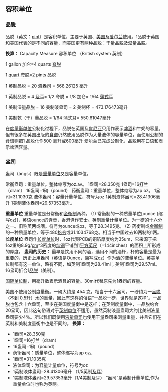 ## 容积单位
### 品脱
品脱（英文：[pint](https://baike.baidu.com/item/pint/19662112?fromModule=lemma_inlink)）是容积单位，主要于英国、[美国](https://baike.baidu.com/item/%E7%BE%8E%E5%9B%BD/125486?fromModule=lemma_inlink)及[爱尔兰](https://baike.baidu.com/item/%E7%88%B1%E5%B0%94%E5%85%B0/40941?fromModule=lemma_inlink)使用。1品脱于英国和美国代表的是不同的容量，而美国更有两种品脱：干量品脱及湿量品脱。

**换算：**
Capacity Measure 容积单位 （British system 英制）

1 gallon 加仑=4 quarts [夸脱](https://baike.baidu.com/item/%E5%A4%B8%E8%84%B1?fromModule=lemma_inlink)

1 [quart](https://baike.baidu.com/item/quart/4161567?fromModule=lemma_inlink) [夸脱](https://baike.baidu.com/item/%E5%A4%B8%E8%84%B1/8427994?fromModule=lemma_inlink)=2 pints 品脱

1 英制品脱 = 20 [液盎司](https://baike.baidu.com/item/%E6%B6%B2%E7%9B%8E%E5%8F%B8?fromModule=lemma_inlink) = 568.26125 毫升

1 英制品脱 = 4 [及耳](https://baike.baidu.com/item/%E5%8F%8A%E8%80%B3?fromModule=lemma_inlink)= 1/2 夸脱 = 1/8 加仑= 1/64 [蒲式耳](https://baike.baidu.com/item/%E8%92%B2%E5%BC%8F%E8%80%B3?fromModule=lemma_inlink)

1 美制湿量品脱 = 16 美制液盎司 = 2 美制杯 = 473.176473毫升

1 美制乾（干）量品脱 = 1/64 蒲式耳= 550.61047毫升

在[度量衡单位](https://baike.baidu.com/item/%E5%BA%A6%E9%87%8F%E8%A1%A1%E5%8D%95%E4%BD%8D/22268671?fromModule=lemma_inlink)公制化过程下，品脱在英国及[肯尼亚](https://baike.baidu.com/item/%E8%82%AF%E5%B0%BC%E4%BA%9A/414093?fromModule=lemma_inlink)只用作表示[啤酒](https://baike.baidu.com/item/%E5%95%A4%E9%85%92/134984?fromModule=lemma_inlink)和牛奶的容量。但有很多在英国出版的[食谱](https://baike.baidu.com/item/%E9%A3%9F%E8%B0%B1/1384927?fromModule=lemma_inlink)仍然使用品脱作为大量液体的容量单位，而使用公制的食谱则把1 品脱化作500 毫升或600毫升 爱尔兰已完成公制化，品脱用在口语和表示啤酒容量。

### 盎司
盎司（àngsī）既是[重量单位](https://baike.baidu.com/item/%E9%87%8D%E9%87%8F%E5%8D%95%E4%BD%8D/4571790?fromModule=lemma_inlink)又是容量单位。

常衡盎司：重量单位。整体缩写为oz.av。 1盎司=28.350克 1盎司=16打兰（dram） 16盎司=1磅（pound） 药衡盎司：重量单位，整体缩写为ap oz。 1盎司=31.1030克 液体盎司：容量计量单位，符号为oz 1英制液体盎司=28.41306毫升 1美制液体盎司=29.57353毫升。

**重量单位**
重量单位是分常衡和[金衡制](https://baike.baidu.com/item/%E9%87%91%E8%A1%A1%E5%88%B6/857534?fromModule=lemma_inlink)两种。
(1) 常衡制的一种质量单位[ounce (缩写oz)]，英语ounce的译音，香港译作安士。英制重量计量单位。为一磅的十六分之一。旧称英两或唡。符号为ounce或oz，等于28.3495克。
(2) 药衡制或[金衡制](https://baike.baidu.com/item/%E9%87%91%E8%A1%A1%E5%88%B6/0?fromModule=lemma_inlink)的一种质量单位，等于480[格令](https://baike.baidu.com/item/%E6%A0%BC%E4%BB%A4/8523007?fromModule=lemma_inlink)或31.1034768克。相当于中国过去16两制的1两。
**长度单位**
盎司作[长度单位](https://baike.baidu.com/item/%E9%95%BF%E5%BA%A6%E5%8D%95%E4%BD%8D/9535255?fromModule=lemma_inlink)时，1oz代表PCB的铜箔厚度约为35um，它来源于把1oz重的8.9g/[cm](https://baike.baidu.com/item/cm/96926?fromModule=lemma_inlink)^3密度的[纯铜](https://baike.baidu.com/item/%E7%BA%AF%E9%93%9C/7926807?fromModule=lemma_inlink)平铺到1[平方英尺](https://baike.baidu.com/item/%E5%B9%B3%E6%96%B9%E8%8B%B1%E5%B0%BA/6508069?fromModule=lemma_inlink)（=144inches）的面积上所形成的厚度。
**盎司的历史：**
最早是饮用不同的酒，选用不同的酒杯，杯的容量是最为重要的，历史上用盎司（英语是Ounce，简写成oz）作为酒的液量单位。英美单位制都有这一单位，略有不同，如英制1盎司为28.41ml；美制1盎司为29.57ml。16盎司折合1[品脱](https://baike.baidu.com/item/%E5%93%81%E8%84%B1/8428218?fromModule=lemma_inlink)（美制）。

[国际单位制](https://baike.baidu.com/item/%E5%9B%BD%E9%99%85%E5%8D%95%E4%BD%8D%E5%88%B6/1189599?fromModule=lemma_inlink)，用毫升数表示酒具的容量。30ml代替原先为1盎司的容量。

美国不使用公制度量衡。一磅大约是 454 克，相当于十六盎司。一磅约为一[品脱](https://baike.baidu.com/item/%E5%93%81%E8%84%B1/0?fromModule=lemma_inlink)（不到 0.5升）水的重量，因此有这样的俗语“一品脱一磅，世界就是这样”。一品脱也包含十六盎司，至少在美国度量衡中是这样；在英制度量衡中，一品脱约合 20盎司，因此这句俗语对于[英制单位](https://baike.baidu.com/item/%E8%8B%B1%E5%88%B6%E5%8D%95%E4%BD%8D/4922911?fromModule=lemma_inlink)不适用，虽然英制液量盎司大约比美制液量盎司要少4%。所以我们既使用[液量盎司](https://baike.baidu.com/item/%E6%B6%B2%E9%87%8F%E7%9B%8E%E5%8F%B8/0?fromModule=lemma_inlink)也使用干量盎司来测量重量，并且它们在英制和美制度量衡中也是不同的。
**换算：**
- 1盎司=28.350克
- 1盎司=16打兰（dram）
- 16盎司=1磅（pound）
- 药衡盎司：质量单位，整体缩写为ap oz。
- 1盎司=31.1035克
- 液体盎司：为容量计量单位，符号为oz
- 1英制液体盎司=28.41306毫升 （1/5英制[及耳](https://baike.baidu.com/item/%E5%8F%8A%E8%80%B3/6575504?fromModule=lemma_inlink)）
- 1美制液体盎司=29.57353毫升（1/4美制及耳）
“盎司”是英制计量单位,作为重量单位时也称为英两。
